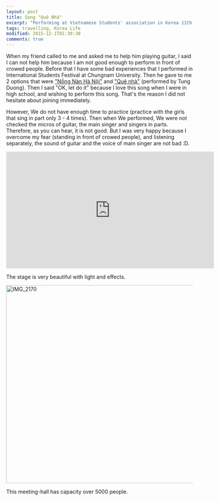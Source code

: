```yaml
---
layout: post
title: Song "Quê Nhà"
excerpt: "Performing at Vietnamese Students' association in Korea 11th (at Kyung Hee University, Grand Peace Place)"
tags: travelling, Korea Life
modified: 2015-12-1T01:30:30
comments: true
---
```


When my friend called to me and asked me to help him playing guitar, I said I can not help him because I am not good enough to perform in front of crowed people. Before that I have some bad experiences that I performed in International Students Festival at Chungnam University. Then he gave to me 2 options that were ["Nồng Nàn Hà Nội"]() and ["Quê nhà"]() (performed by Tung Duong). Then I said "OK, let do it" because I love this song when I were in high school, and wishing to perform this song. That's the reason I did not hesitate about joining immediately.

However, We do not have enough time to practice (practice with the girls that sing in part only 3 - 4 times). Then when We performed, We were not checked the micros of guitar, the main singer and singers in parts. Therefore, as you can hear, it is not good. But I was very happy because I overcome my fear (standing in front of crowed people), and listening separately, the sound of guitar and the voice of main singer are not bad :D.

<iframe width="560" height="315" src="https://www.youtube.com/embed/AkwNAWlh5t8" frameborder="0"></iframe>

The stage is very beautiful with light and effects.

<a data-flickr-embed="true" data-context="true"  href="https://www.flickr.com/photos/136545794@N02/22769975533/in/album-72157659482715643/" title="IMG_2170"><img src="https://farm6.staticflickr.com/5721/22769975533_26fa52ee34_c.jpg" width="800" height="534" alt="IMG_2170"></a><script async src="//embedr.flickr.com/assets/client-code.js" charset="utf-8"></script>

This meeting-hall has capacity over 5000 people.
